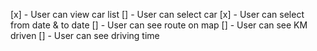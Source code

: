 [x] - User can view car list
[] - User can select car
[x] - User can select from date & to date
[] - User can see route on map
[] - User can see KM driven
[] - User can see driving time
